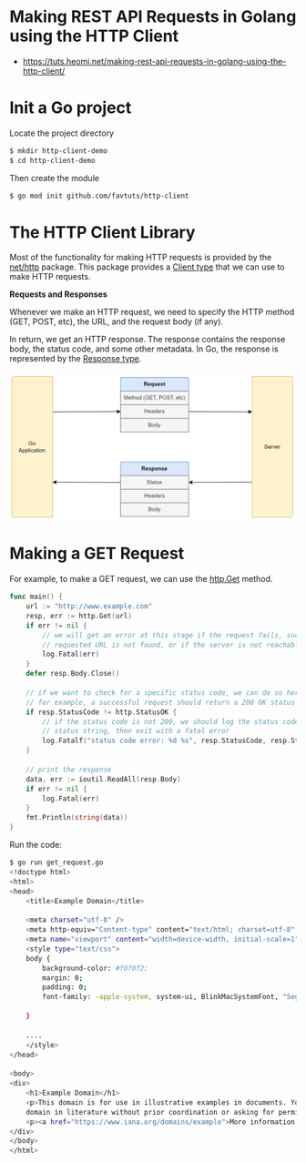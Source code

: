 #  Making REST API Requests in Golang using the HTTP Client 
* https://tuts.heomi.net/making-rest-api-requests-in-golang-using-the-http-client/

# Init a Go project

Locate the project directory
```bash
$ mkdir http-client-demo
$ cd http-client-demo
```

Then create the module
```bash
$ go mod init github.com/favtuts/http-client
```

# The HTTP Client Library

Most of the functionality for making HTTP requests is provided by the [net/http](https://pkg.go.dev/net/http) package. This package provides a [Client type](https://pkg.go.dev/net/http#Client) that we can use to make HTTP requests.

**Requests and Responses**

Whenever we make an HTTP request, we need to specify the HTTP method (GET, POST, etc), the URL, and the request body (if any).

In return, we get an HTTP response. The response contains the response body, the status code, and some other metadata. In Go, the response is represented by the [Response type](https://pkg.go.dev/net/http#Response).

![request-response](./images/request-response.png)

# Making a GET Request

For example, to make a GET request, we can use the [http.Get](https://pkg.go.dev/net/http#Get) method.

```go
func main() {
	url := "http://www.example.com"
	resp, err := http.Get(url)
	if err != nil {
		// we will get an error at this stage if the request fails, such as if the
		// requested URL is not found, or if the server is not reachable.
		log.Fatal(err)
	}
	defer resp.Body.Close()

	// if we want to check for a specific status code, we can do so here
	// for example, a successful request should return a 200 OK status
	if resp.StatusCode != http.StatusOK {
		// if the status code is not 200, we should log the status code and the
		// status string, then exit with a fatal error
		log.Fatalf("status code error: %d %s", resp.StatusCode, resp.Status)
	}

	// print the response
	data, err := ioutil.ReadAll(resp.Body)
	if err != nil {
		log.Fatal(err)
	}
	fmt.Println(string(data))
}
```

Run the code:
```bash
$ go run get_request.go 
<!doctype html>
<html>
<head>
    <title>Example Domain</title>

    <meta charset="utf-8" />
    <meta http-equiv="Content-type" content="text/html; charset=utf-8" />
    <meta name="viewport" content="width=device-width, initial-scale=1" />
    <style type="text/css">
    body {
        background-color: #f0f0f2;
        margin: 0;
        padding: 0;
        font-family: -apple-system, system-ui, BlinkMacSystemFont, "Segoe UI", "Open Sans", "Helvetica Neue", Helvetica, Arial, sans-serif;
        
    }

    ....
    </style>    
</head>

<body>
<div>
    <h1>Example Domain</h1>
    <p>This domain is for use in illustrative examples in documents. You may use this
    domain in literature without prior coordination or asking for permission.</p>
    <p><a href="https://www.iana.org/domains/example">More information...</a></p>
</div>
</body>
</html>
```